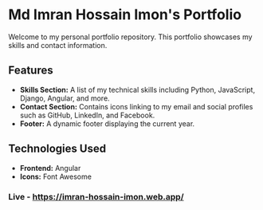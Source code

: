 # Md Imran Hossain Imon's Portfolio

Welcome to my personal portfolio repository. This portfolio showcases my skills and contact information.

## Features

- **Skills Section:** A list of my technical skills including Python, JavaScript, Django, Angular, and more.
- **Contact Section:** Contains icons linking to my email and social profiles such as GitHub, LinkedIn, and Facebook.
- **Footer:** A dynamic footer displaying the current year.

## Technologies Used

- **Frontend:** Angular
- **Icons:** Font Awesome

### Live - https://imran-hossain-imon.web.app/
